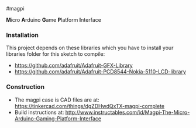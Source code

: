 #magpi

<b>M</b>icro <b>A</b>rduino <b>G</b>ame <b>P</b>latform <b>I</b>nterface

### Installation

This project depends on these libraries which you have to install your libraries folder for this sketch to compile:

+ https://github.com/adafruit/Adafruit-GFX-Library
+ https://github.com/adafruit/Adafruit-PCD8544-Nokia-5110-LCD-library

### Construction

+ The magpi case is CAD files are at: https://tinkercad.com/things/dgZDHwdQxTX-magpi-complete
+ Build instructions at: http://www.instructables.com/id/Magpi-The-Micro-Arduino-Gaming-Platform-Interface
